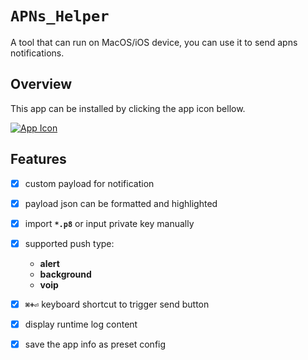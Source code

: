 #  ``APNs_Helper``

A tool that can run on MacOS/iOS device, you can use it to send apns notifications.

## Overview

This app can be installed by clicking the app icon bellow.

[![App Icon](appicon)](https://apps.apple.com/cn/app/apns-helper/id6443608175)

## Features

- [x] custom payload for notification
- [x] payload json can be formatted and highlighted
- [x] import **`*.p8`** or input private key manually
- [x] supported push type: 
    - **alert**
    - **background**
    - **voip**

- [x] **`⌘+⏎`** keyboard shortcut to trigger send button
- [x] display runtime log content
- [x] save the app info as preset config
